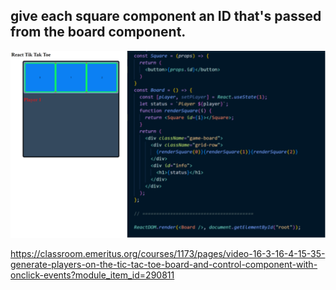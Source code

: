## give each square component an ID that's passed from the board component.
![Alt text](./assets/game.drawio.svg)

https://classroom.emeritus.org/courses/1173/pages/video-16-3-16-4-15-35-generate-players-on-the-tic-tac-toe-board-and-control-component-with-onclick-events?module_item_id=290811